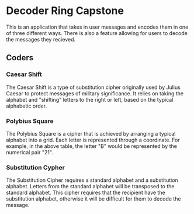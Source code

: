 <h1>Decoder Ring Capstone</h1>
<p>This is an application that takes in user messages and encodes them in one of three different ways. There is also a feature allowing for users to decode the messages they recieved.</p>
<h2>Coders</h2>
<h3>Caesar Shift</h3>
<p>
   The Caesar Shift is a type of substitution cipher originally
   used by Julius Caesar to protect messages of military
   significance. It relies on taking the alphabet and "shifting"
   letters to the right or left, based on the typical alphabetic
   order.
</p>
<h3>Polybius Square</h3>
<p>
  The Polybius Square is a cipher that is achieved by arranging a
  typical alphabet into a grid. Each letter is represented through
  a coordinate. For example, in the above table, the letter "B"
  would be represented by the numerical pair "21".
</p>
<h3>Substitution Cypher</h3>
<p>
                  The Substitution Cipher requires a standard alphabet and a
                substitution alphabet. Letters from the standard alphabet will
                be transposed to the standard alphabet. This cipher requires
                that the recipient have the substitution alphabet, otherwise it
                will be difficult for them to decode the message.
</p>
